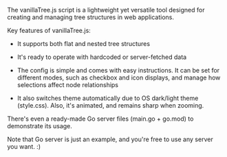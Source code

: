 The vanillaTree.js script is a lightweight yet versatile tool designed for creating and managing tree structures in web applications. 

Key features of vanillaTree.js:

- It supports both flat and nested tree structures
  
- It's ready to operate with hardcoded or server-fetched data
  
- The config is simple and comes with easy instructions. It can be set for different modes, such as checkbox and icon displays, and manage how selections affect node relationships
  
- It also switches theme automatically due to OS dark/light theme (style.css). Also, it's animated, and remains sharp when zooming.

There's even a ready-made Go server files (main.go + go.mod) to demonstrate its usage. 

Note that Go server is just an example, and you're free to use any server you want. :)
